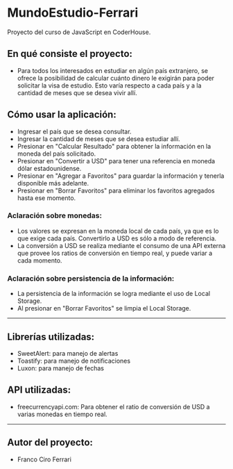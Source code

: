 # MundoEstudio-Ferrari

Proyecto del curso de JavaScript en CoderHouse.

## En qué consiste el proyecto:

- Para todos los interesados en estudiar en algún país extranjero, se ofrece la posibilidad de calcular cuánto dinero le exigirán para poder solicitar la visa de estudio. Esto varía respecto a cada país y a la cantidad de meses que se desea vivir allí.

## Cómo usar la aplicación:

- Ingresar el país que se desea consultar.
- Ingresar la cantidad de meses que se desea estudiar allí.
- Presionar en "Calcular Resultado" para obtener la información en la moneda del país solicitado.
- Presionar en "Convertir a USD" para tener una referencia en moneda dólar estadounidense.
- Presionar en "Agregar a Favoritos" para guardar la información y tenerla disponible más adelante.
- Presionar en "Borrar Favoritos" para eliminar los favoritos agregados hasta ese momento.

### Aclaración sobre monedas:
- Los valores se expresan en la moneda local de cada país, ya que es lo que exige cada país. Convertirlo a USD es sólo a modo de referencia.
- La conversión a USD se realiza mediante el consumo de una API externa que provee los ratios de conversión en tiempo real, y puede variar a cada momento.

### Aclaración sobre persistencia de la información:
- La persistencia de la información se logra mediante el uso de Local Storage.
- Al  presionar en "Borrar Favoritos" se limpia el Local Storage.

<hr>

## Librerías utilizadas:
- SweetAlert: para manejo de alertas
- Toastify: para manejo de notificaciones
- Luxon: para manejo de fechas

## API utilizadas:
- freecurrencyapi.com: Para obtener el ratio de conversión de USD a varias monedas en tiempo real.

<hr>

## Autor del proyecto:

- Franco Ciro Ferrari
